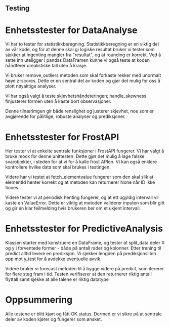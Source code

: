 ## Testing

# Enhetsstester for DataAnalyse

Vi har to tester for statistikkberegning. Statistikkberegning er en viktig del av vår kode, og for at denne skal gi logiske resultat bruker vi tester som sjekker at ingenting mangler fra "resultat", og at rounding er korrekt. Ved å sette inn uteligger i pandas DataFramen kunne vi også teste at koden håndterer urealistiske tall uten å krasje. 

Vi bruker remove_outliers metoden som skal forkaste rekker med unormalt høye z-scores. Dette er en sentral del av koden og gjør det mulig for oss å plott nøyaktige analyser. 

Vi har også valgt å teste skjevhetshåndeteringen; handle_skewness finjusterer formen uten å kaste bort observasjoner. 

Denne tilnærimgen gir både renslighet og justerer skjevhet, noe som er avgjørende for pålitlige, robuste analyser og prediksjoner. 

# Enhetsstester for FrostAPI

Her tester vi at enkelte sentrale funksjoner i FrostAPI fungerer. Vi har valgt å bruke mock for denne unittesten. Dette gjør det mulig å lage falske svarobjekter, i steden for at vi for å kalle frost APIen. Vi kan også enklere kontrollere hvilke data som skal brukes i testingen.  

Videre har vi testet at fetch_elementvalue fungerer som den skal slik at elementId henter korrekt og at metoden kan returnerer None når ID ikke finnes.

Videre tester vi at periodisk henting fungerer, og at ett ugyldig intervall vil kaste en ValueError. Dette er viktig at metoden validerer inputen som blir gitt og gir en klar feilmelding hvis brukeren ber om et ukjent intervall. 

# Enhetsstester for PredictiveAnalysis

Klassen starter med konstruere en DataFrame, og tester at split_data deler X og y i forventede former - både på antall rader og kolonner. Etter trening til predict alltid levere en prediksjon. Vi sjekker lengden på prediksjonsliten opp mot y_test for å avdekke eventuelle avvik.

Videre bruker vi forecast metoden til å bygge videre på predict, som itererer for flere steg fram i tid. Testen verifiserer at den returnerer riktig antall flyttall samt sjekke at alle talene er riktig datatype

# Oppsummering 

Alle testene er blitt kjørt og fått OK status. Dermed er vi sikre på at sentrale deler av koden kjører og fungerer som ønsket. 



